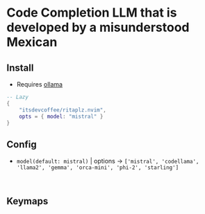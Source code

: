 # Code Completion LLM that is developed by a misunderstood Mexican

## Install

- Requires [ollama](https://github.com/ollama/ollama)


```lua
-- Lazy
{
    "itsdevcoffee/ritaplz.nvim",
    opts = { model: "mistral" }
}
```

## Config

- `model(default: mistral)` | options -> `['mistral', 'codellama', 'llama2', 'gemma', 'orca-mini', 'phi-2', 'starling']`

```lua
    
```

## Keymaps



